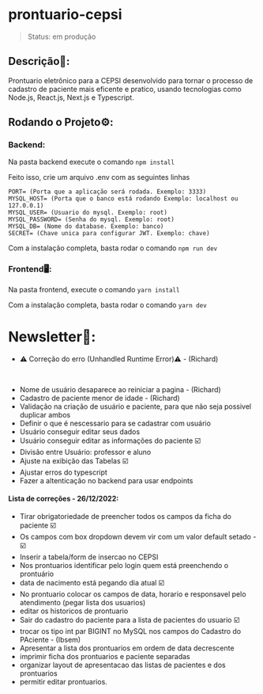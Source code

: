 # prontuario-cepsi

>Status: em produção

## Descrição📘:
Prontuario eletrônico para a CEPSI desenvolvido para tornar o processo de cadastro de paciente mais eficente e pratico, usando tecnologias como Node.js, React.js, Next.js e Typescript.

## Rodando o Projeto⚙️:
### Backend:
Na pasta backend execute o comando ```` npm install ````

Feito isso, crie um arquivo .env com as seguintes linhas
````
PORT= (Porta que a aplicação será rodada. Exemplo: 3333)
MYSQL_HOST= (Porta que o banco está rodando Exemplo: localhost ou 127.0.0.1)
MYSQL_USER= (Usuario do mysql. Exemplo: root)
MYSQL_PASSWORD= (Senha do mysql. Exemplo: root)
MYSQL_DB= (Nome do database. Exemplo: banco)
SECRET= (Chave unica para configurar JWT. Exemplo: chave)
````
Com a instalação completa, basta rodar o comando ````npm run dev````

### Frontend🖥️:
Na pasta frontend, execute o comando ````yarn install````

Com a instalação completa, basta rodar o comando ````yarn dev````


# Newsletter📰:
+ ⚠️ Correção do erro (Unhandled Runtime Error)⚠️ - (Richard)
<br>

+ Nome de usuário desaparece ao reiniciar a pagina - (Richard)
+ Cadastro de paciente menor de idade - (Richard)
+ Validação na criação de usuário e paciente, para que não seja possivel duplicar ambos
+ Definir o que é nescessario para se cadastrar com usuário
+ Usuário conseguir editar seus dados
+ Usuário conseguir editar as informações do paciente ☑️
+ Divisão entre Usuário: professor e aluno
+ Ajuste na exibição das Tabelas ☑️
+ Ajustar erros do typescript
+ Fazer a altenticação no backend para usar endpoints

#### Lista de correções - 26/12/2022:
+ Tirar obrigatoriedade de preencher todos os campos da ficha do paciente ☑️
+ Os campos com box dropdown devem vir com um valor default setado - ☑️
+ Inserir a tabela/form de insercao no CEPSI
+ Nos prontuarios identificar pelo login quem está preenchendo o prontuário
+ data de nacimento está pegando dia atual ☑️
+ No prontuario colocar os campos de data, horario e responsavel pelo atendimento (pegar lista dos usuarios)
+ editar os historicos de prontuario
+ Sair do cadastro do paciente para a lista de pacientes do usuario ☑️
+ trocar os tipo int par BIGINT no MySQL nos campos do Cadastro do PAciente - (Ibsem)
+ Apresentar a lista dos prontuarios em ordem de data decrescente
+ imprimir ficha dos prontuarios e paciente separadas
+ organizar layout de apresentacao das listas de pacientes e dos prontuarios
+ permitir editar prontuarios.
